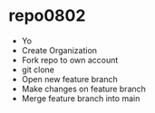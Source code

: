 # repo0802

- Yo
- Create Organization
- Fork repo to own account
- git clone
- Open new feature branch
- Make changes on feature branch
- Merge feature branch into main
